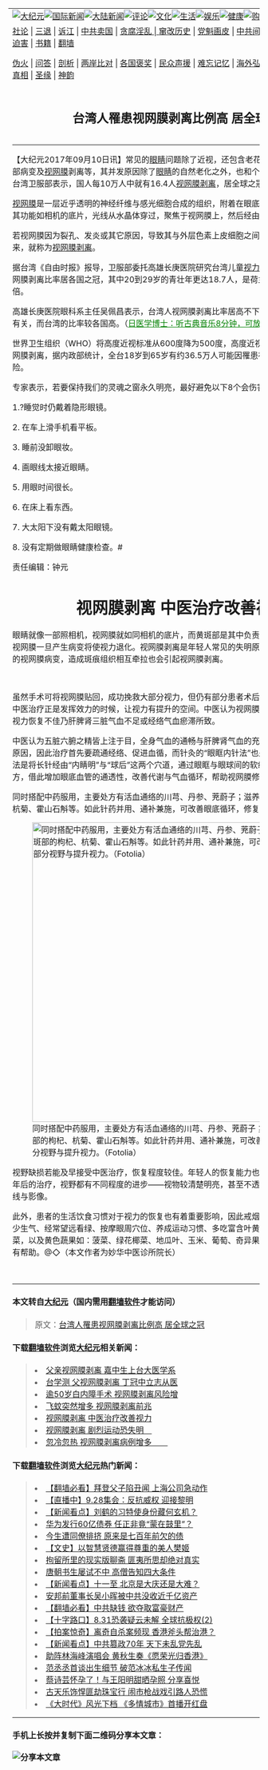 <a name="1" id="1" target="_blank"></a><span id="1"></span>
<table border="0"><tr><td colspan="2" VALIGN=TOP><a href="https://github.com/asdfgt5/djy/blob/master/gb/nsc413.md#1"><img src="https://raw.githubusercontent.com/asdfgt5/1/master/t/djy/1.jpg" title="大纪元"></a><a href="https://github.com/asdfgt5/djy/blob/master/gb/n24hr.md#1"><img src="https://raw.githubusercontent.com/asdfgt5/1/master/t/djy/3.jpg" title="国际新闻"></a><a href="https://github.com/asdfgt5/djy/blob/master/gb/nsc413.md#1"><img src="https://raw.githubusercontent.com/asdfgt5/1/master/t/djy/4.jpg" title="大陆新闻"></a><a href="https://github.com/asdfgt5/djy/blob/master/gb/news392.md#1"><img src="https://raw.githubusercontent.com/asdfgt5/1/master/t/djy/5.jpg" title="评论"></a><a href="https://github.com/asdfgt5/djy/blob/master/gb/news2007.md#1"><img src="https://raw.githubusercontent.com/asdfgt5/1/master/t/djy/6.jpg" title="文化"></a><a href="https://github.com/asdfgt5/djy/blob/master/gb/news2008.md#1"><img src="https://raw.githubusercontent.com/asdfgt5/1/master/t/djy/7.jpg" title="生活"></a><a href="https://github.com/asdfgt5/djy/blob/master/gb/ncyule.md#1"><img src="https://raw.githubusercontent.com/asdfgt5/1/master/t/djy/8.jpg" title="娱乐"></a><a href="https://github.com/asdfgt5/djy/blob/master/gb/nsc1002.md#1"><img src="https://raw.githubusercontent.com/asdfgt5/1/master/t/djy/9.jpg" title="健康"><a href="https://www.youlucky.com"><img src="https://raw.githubusercontent.com/asdfgt5/1/master/t/djy/10.jpg" title="购物"></a><a href="https://www.supportepoch.org/donation?utm_medium=epochtimes&utm_source=referral&utm_campaign=donate_button_djyhomepage"><img src="https://raw.githubusercontent.com/asdfgt5/1/master/t/djy/12.jpg" title="捐款"></a></td></tr>
<tr><td colspan="2" VALIGN=TOP><a target="_blank" href="https://git.io/fjCRf">社论</a> | <a target="_blank" href="https://github.com/asdfgt5/djy/blob/master/gb/nf5657.md#1">三退</a> | <a target="_blank" href="https://github.com/asdfgt5/djy/blob/master/gb/nf6123.md#1">诉江</a> | <a target="_blank" href="https://github.com/asdfgt5/djy/blob/master/gb/nf1176117.md#1">中共卖国</a> | <a target="_blank" href="https://github.com/asdfgt5/djy/blob/master/gb/nf5773.md#1">贪腐淫乱 | <a target="_blank" href="https://github.com/asdfgt5/djy/blob/master/gb/nf1176115.md#1">窜改历史</a> | <a target="_blank" href="https://github.com/asdfgt5/djy/blob/master/gb/nf1176107.md#1">党魁画皮</a> | <a target="_blank" href="https://github.com/asdfgt5/djy/blob/master/gb/nf1320400.md#1">中共间谍</a> | <a target="_blank" href="https://github.com/asdfgt5/djy/blob/master/gb/nf1176114.md#1">破坏传统</a> | <a target="_blank" href="https://github.com/asdfgt5/djy/blob/master/gb/nf5287.md#1">恶贯满盈</a> | <a target="_blank" href="https://github.com/asdfgt5/djy/blob/master/gb/ncid278.md#1">人权</a> | <a target="_blank" href="https://github.com/asdfgt5/djy/blob/master/gb/nf1176111.md#1">迫害</a> | <a target="_blank" href="https://github.com/asdfgt5/djy/blob/master/gb/nf1235328.md#1">书籍</a> | <a target="_blank" href="https://github.com/asdfgt5/fq/blob/master/README.md?zsrh#1">翻墙</a></p><p><a target="_blank" href="https://github.com/asdfgt5/djy/blob/master/gb/nf5562.md#1">伪火</a> | <a target="_blank" href="https://github.com/asdfgt5/djy/blob/master/gb/nf4378.md#1">问答</a> | <a target="_blank" href="https://github.com/asdfgt5/djy/blob/master/gb/nf5792.md#1">剖析</a> | <a target="_blank" href="https://github.com/asdfgt5/djy/blob/master/gb/nf5735.md#1">两岸比对</a> | <a target="_blank" href="https://github.com/asdfgt5/djy/blob/master/gb/nf6119.md#1">各国褒奖</a> | <a target="_blank" href="https://github.com/asdfgt5/djy/blob/master/gb/nf6120.md#1">民众声援</a> | <a target="_blank" href="https://github.com/asdfgt5/djy/blob/master/gb/nf1188594.md#1">难忘记忆</a> | <a target="_blank" href="https://github.com/asdfgt5/djy/blob/master/gb/nf3180.md#1">海外弘传</a> | <a target="_blank" href="https://github.com/asdfgt5/djy/blob/master/gb/nf5410.md#1">万人上访</a> | <a target="_blank" href="https://github.com/asdfgt5/ntdtv/blob/master/gb/prog1530_1.md#1">和平抗议</a> | <a target="_blank" href="https://github.com/asdfgt5/djy/blob/master/gb/nf4386.md#1">支持</a> | <a target="_blank" href="https://github.com/asdfgt5/djy/blob/master/gb/nf4389.md#1">真相</a> | <a target="_blank" href="https://github.com/asdfgt5/djy/blob/master/gb/nf5790.md#1">圣缘</a> | <a target="_blank" href="https://github.com/asdfgt5/djy/blob/master/gb/nf4786.md#1">神韵</a></td></tr>
<tr><td VALIGN=TOP width="626"><h2 align=center>台湾人罹患视网膜剥离比例高 居全球之冠</h2>

<h6></h6>
<hr>
<p>【大纪元2017年09月10日讯】常见的<a href="https://github.com/asdfgt5/djy/blob/master/gb/tag/%E7%9C%BC%E7%9D%9B.md">眼睛</a>问题除了近视，还包含老花、干眼症、白内障、黄斑部病变及<a href="https://github.com/asdfgt5/djy/blob/master/gb/tag/%E8%A7%86%E7%BD%91%E8%86%9C.md">视网膜</a>剥离等，其并发原因除了<a href="https://github.com/asdfgt5/djy/blob/master/gb/tag/%E7%9C%BC%E7%9D%9B.md">眼睛</a>的自然老化之外，也和个人的日常习惯息息相关。台湾卫服部表示，国人每10万人中就有16.4人<a href="https://github.com/asdfgt5/djy/blob/master/gb/tag/%E8%A7%86%E7%BD%91%E8%86%9C%E5%89%A5%E7%A6%BB.md">视网膜剥离</a>，居全球之冠。</p>
<p><a href="https://github.com/asdfgt5/djy/blob/master/gb/tag/%E8%A7%86%E7%BD%91%E8%86%9C.md">视网膜</a>是一层近乎透明的神经纤维与感光细胞合成的组织，附着在眼底内壁的色素上皮细胞上，其功能如相机的底片，光线从水晶体穿过，聚焦于视网膜上，然后经由视神经传达到大脑。</p>
<p>若视网膜因为裂孔、发炎或其它原因，导致其与外层色素上皮细胞之间不再紧紧黏贴而剥落下来，就称为<a href="https://github.com/asdfgt5/djy/blob/master/gb/tag/%E8%A7%86%E7%BD%91%E8%86%9C%E5%89%A5%E7%A6%BB.md">视网膜剥离</a>。</p>
<p>据台湾《自由时报》报导，卫服部委托高雄长庚医院研究台湾儿童<a href="https://github.com/asdfgt5/djy/blob/master/gb/tag/%E8%A7%86%E5%8A%9B%E5%81%A5%E5%BA%B7.md">视力健康</a>状况时发现，台湾视网膜剥离比率居各国之冠，其中20到29岁的青壮年更达18.7人，是荷兰同年龄层1.4人的13倍。</p>
<p>高雄长庚医院眼科系主任吴佩昌表示，台湾人视网膜剥离比率居高不下，和高度近视人口比率高有关，而台湾的比率较各国高。（<span style="text-decoration: underline;"><a href="https://github.com/asdfgt5/djy/blob/master/gb/17/10/10/n9716556.md"><span style="color: #008000; text-decoration: underline;">日医学博士：听古典音乐8分钟，可放松眼睛、改善视力</span></a></span>）</p>
<p>世界卫生组织（WHO）将高度近视标准从600度降为500度，高度近视者约有10%概率造成视网膜剥离，据内政部统计，全台18岁到65岁有约36.5万人可能因罹患视网膜剥离而面临失明风险。</p>
<p>专家表示，若要保持我们的灵魂之窗永久明亮，最好避免以下8个会伤害眼睛的习惯：</p>
<p>1.?睡觉时仍戴着隐形眼镜。</p>
<p>2. 在车上滑手机看平板。</p>
<p>3. 睡前没卸眼妆。</p>
<p>4. 画眼线太接近眼睛。</p>
<p>5. 用眼时间很长。</p>
<p>6. 在床上看东西。</p>
<p>7. 大太阳下没有戴太阳眼镜。</p>
<p>8. 没有定期做眼睛健康检查。#</p>
<p>责任编辑：钟元</p>
<h1 style="text-align: center;">视网膜剥离 中医治疗改善视力</h1>
<p>眼睛就像一部照相机，视网膜就如同相机的底片，而黄斑部是其中负责感光成像最重要的部位。视网膜一旦产生病变将使视力退化。视网膜剥离是年轻人常见的失明原因之一，而糖尿病所引起的视网膜病变，造成斑痕组织相互牵拉也会引起视网膜剥离。</p>
<p>&nbsp;</p>
<p>虽然手术可将视网膜贴回，成功挽救大部分视力，但仍有部分患者术后半年视力仍未恢复，此时中医治疗正是发挥效力的时候，让视力有提升的空间。中医认为视网膜为肝脾肾所主，所以术后视力恢复不佳乃肝脾肾三脏气血不足或经络气血瘀滞所致。</p>
<p>中医认为五脏六腑之精皆上注于目，全身气血的通畅与肝脾肾气血的充足决定了视力恢复的主要原因，因此治疗首先要疏通经络、促进血循，而针灸的“眼眶内针法”也是一项不错的选择，此方法是将长针经由“内睛明”与“球后”这两个穴道，通过眼眶与眼球间的软组织空隙，到达眼球后方，借此增加眼底血管的通透性，改善代谢与气血循环，帮助视网膜修复。</p>
<p>同时搭配中药服用，主要处方有活血通络的川芎、丹参、茺蔚子；滋养视网膜与黄斑部的枸杞、杭菊、霍山石斛等。如此针药并用、通补兼施，可改善眼底循环，修复部分视野与提升视力。</p>
<figure id="attachment_9621660" style="width: 600px" class="wp-caption aligncenter"><a href="http://i.epochtimes.com/assets/uploads/2017/09/1111090749551778-600x400.jpg"><img class="size-large wp-image-9621660" src="http://i.epochtimes.com/assets/uploads/2017/09/1111090749551778-600x400-600x400.jpg" alt="同时搭配中药服用，主要处方有活血通络的川芎、丹参、茺蔚子；滋养视网膜与黄斑部的枸杞、杭菊、霍山石斛等。如此针药并用、通补兼施，可改善眼底循环，修复部分视野与提升视力。（Fotolia）" width="600" b="400" /></a><figcaption class="wp-caption-text">同时搭配中药服用，主要处方有活血通络的川芎、丹参、茺蔚子；滋养视网膜与黄斑部的枸杞、杭菊、霍山石斛等。如此针药并用、通补兼施，可改善眼底循环，修复部分视野与提升视力。（Fotolia）</figcaption></figure>
<p>视野缺损若能及早接受中医治疗，恢复程度较佳。年轻人的恢复能力也比较好，经过三个月至半年后的治疗，视野都有不同程度的进步——视物较清楚明亮，甚至不透光的区块也有机会出现光线与影像。</p>
<p>此外，患者的生活饮食习惯对于视力的恢复也有着重要影响，因此戒烟酒、少吃炸辣、不熬夜、少生气、经常望远看绿、按摩眼周穴位、养成运动习惯、多吃富含叶黄素与玉米黄素的深绿叶菜，以及黄色蔬果如：菠菜、绿花椰菜、地瓜叶、玉米、葡萄、奇异果、枸杞等，皆对改善视力有帮助。@◇（本文作者为妙华中医诊所院长）</p>
<p>&nbsp;</p>
<hr>

#### 本文转自<a href="http://www.epochtimes.com">大纪元</a>（国内需用<a href="https://git.io/JesJV">翻墙软件</a>才能访问）
> 原文：<a href="http://www.epochtimes.com/gb/17/9/10/n9616985.htm">台湾人罹患视网膜剥离比例高 居全球之冠</a>
#### 下载<a href="https://git.io/JesJV">翻墙软件</a>浏览<a href="http://www.epochtimes.com">大纪元</a>相关新闻：
> <li><a href="http://www.epochtimes.com/gb/15/4/27/n4421448.htm">父亲视网膜剥离  嘉中生上台大医学系</a></li>
> <li><a href="http://www.epochtimes.com/gb/15/2/25/n4374158.htm">台学测 父视网膜剥离  丁冠中立志从医</a></li>
> <li><a href="http://www.epochtimes.com/gb/13/5/26/n3879530.htm">逾50岁白内障手术 视网膜剥离风险增</a></li>
> <li><a href="http://www.epochtimes.com/gb/11/11/29/n3444017.htm">飞蚊突然增多  视网膜剥离前兆</a></li>
> <li><a href="http://www.epochtimes.com/gb/11/11/9/n3425858.htm">视网膜剥离  中医治疗改善视力</a></li>
> <li><a href="http://www.epochtimes.com/gb/10/3/14/n2844525.htm">视网膜剥离 剧烈运动恐失明　</a></li>
> <li><a href="http://www.epochtimes.com/gb/9/3/17/n2466012.htm">忽冷忽热 视网膜剥离病例增多　　</a></li>

#### 下载<a href="https://git.io/JesJV">翻墙软件</a>浏览<a href="http://www.epochtimes.com">大纪元</a>热门新闻：
> <li><a href="http://www.epochtimes.com/gb/19/9/27/n11549410.htm">【翻墙必看】拜登父子陷丑闻 上海公司急动作</a></li>
> <li><a href="http://www.epochtimes.com/gb/19/9/24/n11544233.htm">【直播中】9.28集会：反抗威权 迎接黎明</a></li>
> <li><a href="http://www.epochtimes.com/gb/19/9/27/n11551223.htm">【新闻看点】刘鹤的习特使身份藏何玄机？</a></li>
> <li><a href="http://www.epochtimes.com/gb/19/9/27/n11551310.htm">华为发行60亿债券 任正非竟“蒙在鼓里”？</a></li>
> <li><a href="http://www.epochtimes.com/gb/15/9/3/n4519621.htm">今生遭同僚排挤 原来是七百年前欠的债</a></li>
> <li><a href="http://www.epochtimes.com/gb/19/9/22/n11539138.htm">【文史】以智慧贤德赢得尊重的美人樊姬</a></li>
> <li><a href="http://www.epochtimes.com/gb/19/9/22/n11539196.htm">拘留所里的现实版聊斋 匪夷所思却绝对真实</a></li>
> <li><a href="http://www.epochtimes.com/gb/19/9/20/n11534314.htm">唐朝书生屡试不中 高僧告知四大条件</a></li>
> <li><a href="http://www.epochtimes.com/gb/19/9/26/n11548856.htm">【新闻看点】十一至 北京是大庆还是大难？</a></li>
> <li><a href="http://www.epochtimes.com/gb/19/9/26/n11547317.htm">安邦前董事长吴小晖被中共没收近千亿资产</a></li>
> <li><a href="http://www.epochtimes.com/gb/19/9/25/n11546931.htm">【翻墙必看】中共缺钱 欲夺取富豪财产</a></li>
> <li><a href="http://www.epochtimes.com/gb/19/9/27/n11549319.htm">【十字路口】8.31恐袭疑云未解 全球抗极权(2)</a></li>
> <li><a href="http://www.epochtimes.com/gb/19/9/25/n11544688.htm">【拍案惊奇】离奇自杀案频现 香港斧头帮治港？</a></li>
> <li><a href="http://www.epochtimes.com/gb/19/9/27/n11551065.htm">【新闻看点】中共篡政70年 天下未乱党先乱</a></li>
> <li><a href="http://www.epochtimes.com/gb/19/9/23/n11541692.htm">助阵林海峰演唱会 黄秋生奏《愿荣光归香港》</a></li>
> <li><a href="http://www.epochtimes.com/gb/19/9/27/n11551445.htm">范丞丞首谈出生细节 破范冰冰私生子传闻</a></li>
> <li><a href="http://www.epochtimes.com/gb/19/9/26/n11547898.htm">蔡诗芸怀孕了！与王阳明甜晒孕照 分享喜悦</a></li>
> <li><a href="http://www.epochtimes.com/gb/19/9/25/n11546599.htm">古天乐饰悍匪劫珠宝行 闹市枪战戏引路人恐慌</a></li>
> <li><a href="http://www.epochtimes.com/gb/19/9/26/n11548085.htm">《大时代》风光下档 《多情城市》首播开红盘</a></li>
<hr>

#### 手机上长按并复制下面二维码分享本文章：<br><br><img src="http://www.hehaibao.com/qr/index.php?m=1&e=L&p=10&t=&d=https://github.com/asdfgt5/djy/blob/master/gb/17/9/10/n9616985.md%231" title="分享本文章"></td><td VALIGN=TOP><a href="https://github.com/asdfgt5/djy/blob/master/gb/16/1/21/n4622075.md?dfh#1" target="_blank"><img src="https://raw.githubusercontent.com/asdfgt5/djy/master/gb/300/wei-f1.jpg" title="中共的伪火骗局"  alt="中共的伪火骗局"></a><br><a href="https://github.com/asdfgt5/yh/blob/master/README.md?dfh#1" target="_blank"><img src="https://raw.githubusercontent.com/asdfgt5/djy/master/gb/300/yong-h.jpg" title="永恒的见证"  alt="永恒的见证"></a><br><a href="https://github.com/asdfgt5/djy/blob/master/gb/13/9/29/n3974789.md?dfh#1" target="_blank"><img src="https://raw.githubusercontent.com/asdfgt5/djy/master/gb/300/shang-lnz.jpg" title="善良女子被中共投男牢"  alt="善良女子被中共投男牢"></a><br><a href="https://github.com/asdfgt5/djy/blob/master/gb/16/3/16/n4663449.md?dfh#1" target="_blank"><img src="https://raw.githubusercontent.com/asdfgt5/djy/master/gb/300/huo-z3.jpg" title="警卫目击活摘器官"  alt="警卫目击活摘器官"></a><br><a href="https://github.com/asdfgt5/djy/blob/master/gb/16/8/7/n8177641.md?dfh#1" target="_blank"><img src="https://raw.githubusercontent.com/asdfgt5/djy/master/gb/300/huo-z4.jpg" title="证人描述活摘恐怖"  alt="证人描述活摘恐怖"></a><br><a href="https://github.com/asdfgt5/djy/blob/master/gb/10/4/19/n2881569.md?dfh#1" target="_blank"><img src="https://raw.githubusercontent.com/asdfgt5/djy/master/gb/300/huo-z1.jpg" title="揭开活摘器官黑幕"  alt="揭开活摘器官黑幕"></a><br><a href="https://github.com/asdfgt5/djy/blob/master/gb/10/11/7/n3077476.md?dfh#1" target="_blank"><img src="https://raw.githubusercontent.com/asdfgt5/djy/master/gb/300/ma-ks.jpg" title="马克思的成魔之路"  alt="马克思的成魔之路"></a><br><a href="https://github.com/asdfgt5/djy/blob/master/gb/14/6/9/n4173977.md?dfh#1" target="_blank"><img src="https://raw.githubusercontent.com/asdfgt5/djy/master/gb/300/chang-zs.jpg" title="藏字石 蕴天机"  alt="藏字石 蕴天机"></a><br><a href="https://github.com/asdfgt5/djy/blob/master/gb/18/5/10/n10381511.md?dfh#1" target="_blank"><img src="https://raw.githubusercontent.com/asdfgt5/djy/master/gb/300/st1.jpg" title="关注3亿人三退"  alt="关注3亿人三退"></a><br><a href="https://github.com/asdfgt5/djy/blob/master/gb/18/3/21/n10237682.md?dfh#1" target="_blank"><img src="https://raw.githubusercontent.com/asdfgt5/djy/master/gb/300/jie-t.jpg" title="解体中共复兴中华"  alt="解体中共复兴中华"></a><br><a href="https://github.com/asdfgt5/djy/blob/master/gb/9/2/9/n2422991.md?dfh#1" target="_blank"><img src="https://raw.githubusercontent.com/asdfgt5/djy/master/gb/300/gao-zs.jpg" title="中共迫害良心律师"  alt="中共迫害良心律师"></a><br><a href="https://github.com/asdfgt5/djy/blob/master/gb/18/12/9/n10900044.md?dfh#1" target="_blank"><img src="https://raw.githubusercontent.com/asdfgt5/djy/master/gb/300/sj1.jpg" title="303万人举报江泽民"  alt="303万人举报江泽民"></a><br><a href="https://github.com/asdfgt5/djy/blob/master/gb/18/8/28/n10672014.md?dfh#1" target="_blank"><img src="https://raw.githubusercontent.com/asdfgt5/djy/master/gb/300/sj2.jpg" title="这些官员为何起诉江泽民"  alt="这些官员为何起诉江泽民"></a><br><a href="https://github.com/asdfgt5/djy/blob/master/gb/8/12/18/n2367165.md?dfh#1" target="_blank"><img src="https://raw.githubusercontent.com/asdfgt5/djy/master/gb/300/liangan.jpg" title="海峡两岸的强烈对比"  alt="海峡两岸的强烈对比"></a><br><a href="https://github.com/asdfgt5/djy/blob/master/gb/15/5/5/n4427238.md?dfh#1" target="_blank"><img src="https://raw.githubusercontent.com/asdfgt5/djy/master/gb/300/jia-ndzl.jpg" title="加拿大总理的贺信"  alt="加拿大总理的贺信"></a><br><a href="https://github.com/asdfgt5/djy/blob/master/gb/11/6/17/n3289382.md?dfh#1" target="_blank"><img src="https://raw.githubusercontent.com/asdfgt5/djy/master/gb/300/xiao-wd.jpg" title="探寻真相兼听则明"  alt="探寻真相兼听则明"></a><br><a href="https://github.com/asdfgt5/djy/blob/master/gb/18/10/27/n10812623.md?dfh#1" target="_blank"><img src="https://raw.githubusercontent.com/asdfgt5/djy/master/gb/300/yindu.jpg" title="印度媒体报道东方"  alt="印度媒体报道东方"></a><br><a href="https://github.com/asdfgt5/djy/blob/master/gb/18/6/9/n10469652.md?dfh#1" target="_blank"><img src="https://raw.githubusercontent.com/asdfgt5/djy/master/gb/300/xie-j.jpg" title="不一样的海外校园"  alt="不一样的海外校园"></a><br><a href="https://github.com/asdfgt5/djy/blob/master/gb/7/4/5/n1669415.md?dfh#1" target="_blank"><img src="https://raw.githubusercontent.com/asdfgt5/djy/master/gb/300/li-up.jpg" title="从大师到徒弟的传奇"  alt="从大师到徒弟的传奇"></a><br><a href="https://github.com/asdfgt5/djy/blob/master/gb/17/5/26/n9191512.md?dfh#1" target="_blank"><img src="https://raw.githubusercontent.com/asdfgt5/djy/master/gb/300/zfl2.jpg" title="亿万人与东方一本奇书"  alt="亿万人与东方一本奇书"></a><br><a href="https://github.com/asdfgt5/djy/blob/master/gb/13/11/27/n4020290.md?dfh#1" target="_blank"><img src="https://raw.githubusercontent.com/asdfgt5/djy/master/gb/300/zhen-h.jpg" title="大陆见不到的震撼场面"  alt="大陆见不到的震撼场面"></a><br><a href="https://github.com/asdfgt5/djy/blob/master/gb/15/7/17/n4482910.md?dfh#1" target="_blank"><img src="https://raw.githubusercontent.com/asdfgt5/djy/master/gb/300/dalu-sk.jpg" title="人心向善 大陆当初盛况"  alt="人心向善 大陆当初盛况"></a><br><a href="https://github.com/asdfgt5/djy/blob/master/gb/9/10/15/n2689419.md?dfh#1" target="_blank"><img src="https://raw.githubusercontent.com/asdfgt5/djy/master/gb/300/zfl1.jpg" title="追寻真理 这书讲什么"  alt="追寻真理 这书讲什么"></a><br><a href="https://github.com/asdfgt5/fq/blob/master/README.md?dfh#1" target="_blank"><img src="https://raw.githubusercontent.com/asdfgt5/djy/master/gb/300/fq1.jpg" title="下载免费翻墙软件"  alt="下载免费翻墙软件"></a><br></td></tr></table>
